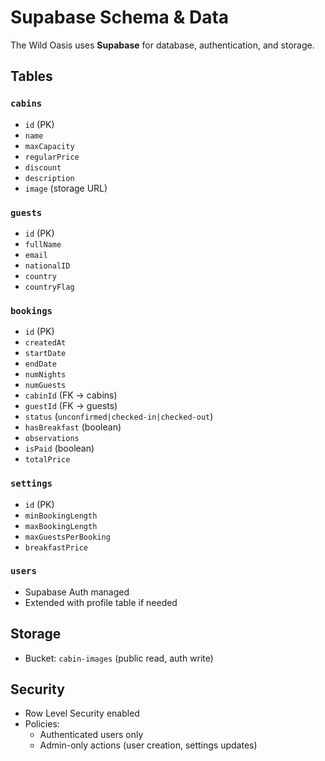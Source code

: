 # Supabase Schema & Data

The Wild Oasis uses **Supabase** for database, authentication, and storage.

## Tables

### `cabins`

- `id` (PK)
- `name`
- `maxCapacity`
- `regularPrice`
- `discount`
- `description`
- `image` (storage URL)

### `guests`

- `id` (PK)
- `fullName`
- `email`
- `nationalID`
- `country`
- `countryFlag`

### `bookings`

- `id` (PK)
- `createdAt`
- `startDate`
- `endDate`
- `numNights`
- `numGuests`
- `cabinId` (FK → cabins)
- `guestId` (FK → guests)
- `status` (`unconfirmed|checked-in|checked-out`)
- `hasBreakfast` (boolean)
- `observations`
- `isPaid` (boolean)
- `totalPrice`

### `settings`

- `id` (PK)
- `minBookingLength`
- `maxBookingLength`
- `maxGuestsPerBooking`
- `breakfastPrice`

### `users`

- Supabase Auth managed
- Extended with profile table if needed

## Storage

- Bucket: `cabin-images` (public read, auth write)

## Security

- Row Level Security enabled
- Policies:
  - Authenticated users only
  - Admin-only actions (user creation, settings updates)
